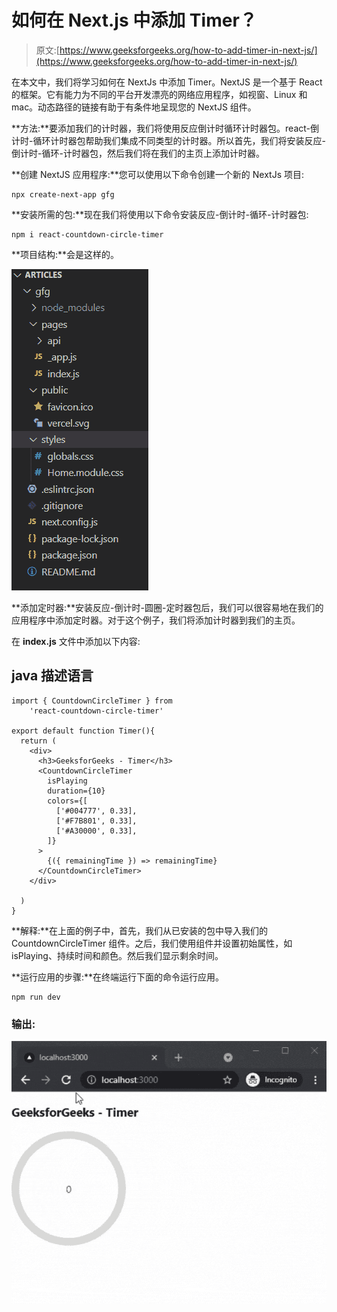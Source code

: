 # 如何在 Next.js 中添加 Timer？

> 原文:[https://www.geeksforgeeks.org/how-to-add-timer-in-next-js/](https://www.geeksforgeeks.org/how-to-add-timer-in-next-js/)

在本文中，我们将学习如何在 NextJs 中添加 Timer。NextJS 是一个基于 React 的框架。它有能力为不同的平台开发漂亮的网络应用程序，如视窗、Linux 和 mac。动态路径的链接有助于有条件地呈现您的 NextJS 组件。

**方法:**要添加我们的计时器，我们将使用反应倒计时循环计时器包。react-倒计时-循环计时器包帮助我们集成不同类型的计时器。所以首先，我们将安装反应-倒计时-循环-计时器包，然后我们将在我们的主页上添加计时器。

**创建 NextJS 应用程序:**您可以使用以下命令创建一个新的 NextJs 项目:

```
npx create-next-app gfg
```

**安装所需的包:**现在我们将使用以下命令安装反应-倒计时-循环-计时器包:

```
npm i react-countdown-circle-timer
```

**项目结构:**会是这样的。

![](img/5fb51ccebb078290a762cc45f97079de.png)

**添加定时器:**安装反应-倒计时-圆圈-定时器包后，我们可以很容易地在我们的应用程序中添加定时器。对于这个例子，我们将添加计时器到我们的主页。

在 **index.js** 文件中添加以下内容:

## java 描述语言

```
import { CountdownCircleTimer } from 
    'react-countdown-circle-timer'

export default function Timer(){
  return (
    <div>
      <h3>GeeksforGeeks - Timer</h3>
      <CountdownCircleTimer
        isPlaying
        duration={10}
        colors={[
          ['#004777', 0.33],
          ['#F7B801', 0.33],
          ['#A30000', 0.33],
        ]}
      >
        {({ remainingTime }) => remainingTime}
      </CountdownCircleTimer>
    </div>

  )
}
```

**解释:**在上面的例子中，首先，我们从已安装的包中导入我们的 CountdownCircleTimer 组件。之后，我们使用组件并设置初始属性，如 isPlaying、持续时间和颜色。然后我们显示剩余时间。

**运行应用的步骤:**在终端运行下面的命令运行应用。

```
npm run dev
```

### 输出:

![](img/a09d0f40fd2e779947815b60b5e22d01.png)